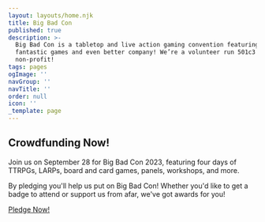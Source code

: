 ```yaml
---
layout: layouts/home.njk
title: Big Bad Con
published: true
description: >-
  Big Bad Con is a tabletop and live action gaming convention featuring
  fantastic games and even better company! We’re a volunteer run 501c3
  non-profit!
tags: pages
ogImage: ''
navGroup: ''
navTitle: ''
order: null
icon: ''
_template: page
---
```


## Crowdfunding Now!

Join us on September 28 for Big Bad Con 2023, featuring four days of TTRPGs, LARPs, board and card games, panels, workshops, and more. 

By pledging you'll help us put on Big Bad Con! Whether you'd like to get a badge to attend or support us from afar, we've got awards for you!

[Pledge Now!](https://www.backerkit.com/c/big-bad-con-inc/big-bad-con-2023)

<!--## Big Bad Con 2023

Dates: September 28 - October 1

**Hyatt Regency San Francisco Airport**\
1333 Old Bayshore Hwy\
Burlingame, CA 94010

Event submissions, Games on Demand, and volunteer signs ups are open now! Badges are available through our crowdfunding starting June 6, 2023!

[Follow the Campaign](https://www.backerkit.com/call_to_action/79ab90a4-9eed-4b37-a417-01692df6f57c/landing){.icon-calendar-clock}-->
